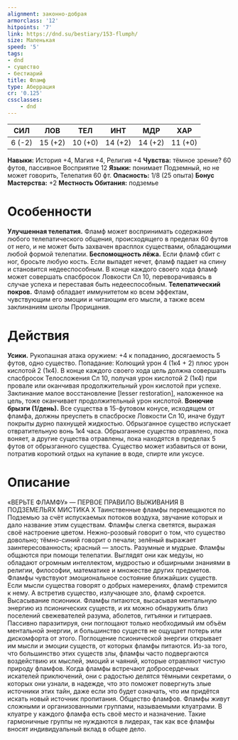 ```yaml
---
alignment: законно-добрая
armorclass: '12'
hitpoints: '7'
link: https://dnd.su/bestiary/153-flumph/
size: Маленькая
speed: '5'
tags:
- dnd
- существо
- бестиарий
title: Фламф
type: Аберрация
cr: '0.125'
cssclasses:
    - dnd
---
```



| СИЛ | ЛОВ | ТЕЛ | ИНТ | МДР | ХАР |
|---|---|---|---|---|---|
| 6 (-2) | 15 (+2) | 10 (+0) | 14 (+2) | 14 (+2) | 11 (+0) |
**Навыки:** История +4, Магия +4, Религия +4
**Чувства:** тёмное зрение? 60 футов, пассивное Восприятие 12
**Языки:** понимает Подземный, но не может говорить, Телепатия 60 фт.
**Опасность:** 1/8 (25 опыта)
**Бонус Мастерства:** +2
**Местность Обитания:** подземье


# Особенности
**Улучшенная телепатия.** Фламф может воспринимать содержание любого телепатического общения, происходящего в пределах 60 футов от него, и не может быть захвачен врасплох существами, обладающими любой формой телепатии.
**Беспомощность лёжа.** Если фламф сбит с ног, бросьте любую кость. Если выпадет нечет, фламф падает на спину и становится недееспособным. В конце каждого своего хода фламф может совершать спасбросок Ловкости Сл 10, переворачиваясь в случае успеха и переставая быть недееспособным.
**Телепатический покров.** Фламф обладает иммунитетом ко всем эффектам, чувствующим его эмоции и читающим его мысли, а также всем заклинаниям школы Прорицания.


# Действия
**Усики.** Рукопашная атака оружием: +4 к попаданию, досягаемость 5 футов, одно существо. Попадание: Колющий урон 4 (1к4 + 2) плюс урон кислотой 2 (1к4). В конце каждого своего хода цель должна совершать спасбросок Телосложения Сл 10, получая урон кислотой 2 (1к4) при провале или оканчивая продолжительный урон кислотой при успехе. Заклинание малое восстановление [lesser restoration], наложенное на цель, тоже оканчивает продолжительный урон кислотой.
**Вонючие брызги (1/день).** Все существа в 15-футовом конусе, исходящем от фламфа, должны преуспеть в спасброске Ловкости Сл 10, иначе будут покрыты дурно пахнущей жидкостью. Обрызганное существо испускает отвратительную вонь 1к4 часа. Обрызганное существо отравлено, пока воняет, а другие существа отравлены, пока находятся в пределах 5 футов от обрызганного существа. Существо может избавиться от вони, потратив короткий отдых на купание в воде, спирте или уксусе.


# Описание
«ВЕРЬТЕ ФЛАМФУ» — ПЕРВОЕ ПРАВИЛО ВЫЖИВАНИЯ В ПОДЗЕМЕЛЬЯХ МИСТИКА X Таинственные фламфы перемещаются по Подземью за счёт испускаемых потоков воздуха, звучание которых и дало название этим существам. Фламфы слегка светятся, выражая своё настроение цветом. Нежно-розовый говорит о том, что существо довольно; тёмно-синий говорит о печали; зелёный выражает заинтересованность; красный — злость. Разумные и мудрые. Фламфы общаются при помощи телепатии. Выглядят они как медузы, но обладают огромным интеллектом, мудростью и обширными знаниями в религии, философии, математике и множестве других предметов. Фламфы чувствуют эмоциональное состояние ближайших существ. Если мысли существа говорят о добрых намерениях, фламф стремится к нему. А встретив существо, излучающее зло, фламф скроется. Высасывание псионики. Фламфы питаются, высасывая ментальную энергию из псионических существ, и их можно обнаружить близ поселений свежевателей разума, аболетов, гитъянки и гитцераев. Пассивно паразитируя, они поглощают только необходимый им объём ментальной энергии, и большинство существ не ощущает потерь или дискомфорта от этого. Поглощение псионической энергии открывает им мысли и эмоции существ, от которых фламфы питаются. Из-за того, что большинство этих существ злы, фламфы часто подвергаются воздействию их мыслей, эмоций и чаяний, которые отравляют чистую природу фламфов. Когда фламфы встречают добросердечных искателей приключений, они с радостью делятся тёмными секретами, о которых они узнали, в надежде, что это поможет повергнуть злые источники этих тайн, даже если это будет означать, что им придётся искать новый источник пропитания. Общество фламфов. Фламфы живут сложными и организованными группами, называемыми клуатрами. В клуатре у каждого фламфа есть своё место и назначение. Такие гармоничные группы не нуждаются в лидерах, так как все фламфы вносят индивидуальный вклад в общее дело.